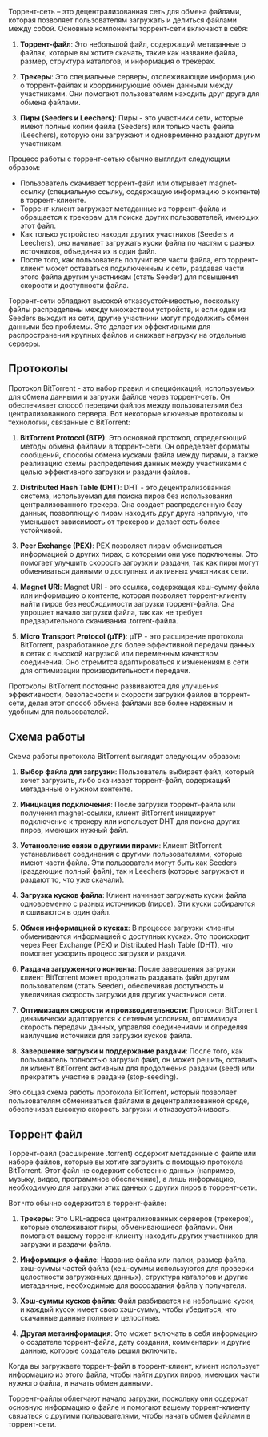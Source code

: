 Торрент-сеть – это децентрализованная сеть для обмена файлами, которая позволяет пользователям загружать и делиться файлами между собой. Основные компоненты торрент-сети включают в себя:

1. **Торрент-файл**: Это небольшой файл, содержащий метаданные о файлах, которые вы хотите скачать, такие как название файла, размер, структура каталогов, и информация о трекерах.
   
2. **Трекеры**: Это специальные серверы, отслеживающие информацию о торрент-файлах и координирующие обмен данными между участниками. Они помогают пользователям находить друг друга для обмена файлами.

3. **Пиры (Seeders и Leechers)**: Пиры - это участники сети, которые имеют полные копии файла (Seeders) или только часть файла (Leechers), которую они загружают и одновременно раздают другим участникам.

Процесс работы с торрент-сетью обычно выглядит следующим образом:

- Пользователь скачивает торрент-файл или открывает magnet-ссылку (специальную ссылку, содержащую информацию о контенте) в торрент-клиенте.
- Торрент-клиент загружает метаданные из торрент-файла и обращается к трекерам для поиска других пользователей, имеющих этот файл.
- Как только устройство находит других участников (Seeders и Leechers), оно начинает загружать куски файла по частям с разных источников, объединяя их в один файл.
- После того, как пользователь получит все части файла, его торрент-клиент может оставаться подключенным к сети, раздавая части этого файла другим участникам (стать Seeder) для повышения скорости и доступности файла.

Торрент-сети обладают высокой отказоустойчивостью, поскольку файлы распределены между множеством устройств, и если один из Seeders выходит из сети, другие участники могут продолжить обмен данными без проблемы. Это делает их эффективными для распространения крупных файлов и снижает нагрузку на отдельные серверы.

## Протоколы
Протокол BitTorrent - это набор правил и спецификаций, используемых для обмена данными и загрузки файлов через торрент-сеть. Он обеспечивает способ передачи файлов между пользователями без централизованного сервера. Вот некоторые ключевые протоколы и технологии, связанные с BitTorrent:

1. **BitTorrent Protocol (BTP)**: Это основной протокол, определяющий методы обмена файлами в торрент-сети. Он определяет форматы сообщений, способы обмена кусками файла между пирами, а также реализацию схемы распределения данных между участниками с целью эффективного загрузки и раздачи файлов.

2. **Distributed Hash Table (DHT)**: DHT - это децентрализованная система, используемая для поиска пиров без использования централизованного трекера. Она создает распределенную базу данных, позволяющую пирам находить друг друга напрямую, что уменьшает зависимость от трекеров и делает сеть более устойчивой.

3. **Peer Exchange (PEX)**: PEX позволяет пирам обмениваться информацией о других пирах, с которыми они уже подключены. Это помогает улучшить скорость загрузки и раздачи, так как пиры могут обмениваться данными о доступных и активных участниках сети.

4. **Magnet URI**: Magnet URI - это ссылка, содержащая хеш-сумму файла или информацию о контенте, которая позволяет торрент-клиенту найти пиров без необходимости загрузки торрент-файла. Она упрощает начало загрузки файла, так как не требует предварительного скачивания .torrent-файла.

5. **Micro Transport Protocol (µTP)**: µTP - это расширение протокола BitTorrent, разработанное для более эффективной передачи данных в сетях с высокой нагрузкой или переменным качеством соединения. Оно стремится адаптироваться к изменениям в сети для оптимизации производительности передачи.

Протоколы BitTorrent постоянно развиваются для улучшения эффективности, безопасности и скорости загрузки файлов в торрент-сети, делая этот способ обмена файлами все более надежным и удобным для пользователей.

## Схема работы
Схема работы протокола BitTorrent выглядит следующим образом:

1. **Выбор файла для загрузки**: Пользователь выбирает файл, который хочет загрузить, либо скачивает торрент-файл, содержащий метаданные о нужном контенте.

2. **Инициация подключения**: После загрузки торрент-файла или получения magnet-ссылки, клиент BitTorrent инициирует подключение к трекеру или использует DHT для поиска других пиров, имеющих нужный файл.

3. **Установление связи с другими пирами**: Клиент BitTorrent устанавливает соединения с другими пользователями, которые имеют части файла. Эти пользователи могут быть как Seeders (раздающие полный файл), так и Leechers (которые загружают и раздают то, что уже скачали).

4. **Загрузка кусков файла**: Клиент начинает загружать куски файла одновременно с разных источников (пиров). Эти куски собираются и сшиваются в один файл.

5. **Обмен информацией о кусках**: В процессе загрузки клиенты обмениваются информацией о доступных кусках. Это происходит через Peer Exchange (PEX) и Distributed Hash Table (DHT), что помогает ускорить процесс загрузки и раздачи.

6. **Раздача загруженного контента**: После завершения загрузки клиент BitTorrent может продолжать раздавать файл другим пользователям (стать Seeder), обеспечивая доступность и увеличивая скорость загрузки для других участников сети.

7. **Оптимизация скорости и производительности**: Протокол BitTorrent динамически адаптируется к сетевым условиям, оптимизируя скорость передачи данных, управляя соединениями и определяя наилучшие источники для загрузки кусков файла.

8. **Завершение загрузки и поддержание раздачи**: После того, как пользователь полностью загрузил файл, он может решить, оставить ли клиент BitTorrent активным для продолжения раздачи (seed) или прекратить участие в раздаче (stop-seeding).

Это общая схема работы протокола BitTorrent, который позволяет пользователям обмениваться файлами в децентрализованной среде, обеспечивая высокую скорость загрузки и отказоустойчивость.

## Торрент файл
Торрент-файл (расширение .torrent) содержит метаданные о файле или наборе файлов, которые вы хотите загрузить с помощью протокола BitTorrent. Этот файл не содержит собственно данных (например, музыку, видео, программное обеспечение), а лишь информацию, необходимую для загрузки этих данных с других пиров в торрент-сети.

Вот что обычно содержится в торрент-файле:

1. **Трекеры**: Это URL-адреса централизованных серверов (трекеров), которые отслеживают пиры, обменивающиеся файлами. Они помогают вашему торрент-клиенту находить других участников для загрузки и раздачи файла.

2. **Информация о файле**: Название файла или папки, размер файла, хэш-суммы частей файла (хеш-суммы используются для проверки целостности загруженных данных), структура каталогов и другие метаданные, необходимые для воссоздания файла у получателя.

3. **Хэш-суммы кусков файла**: Файл разбивается на небольшие куски, и каждый кусок имеет свою хэш-сумму, чтобы убедиться, что скачанные данные полные и целостные.

4. **Другая метаинформация**: Это может включать в себя информацию о создателе торрент-файла, дату создания, комментарии и другие данные, которые создатель решил включить.

Когда вы загружаете торрент-файл в торрент-клиент, клиент использует информацию из этого файла, чтобы найти других пиров, имеющих части нужного файла, и начать обмен данными.

Торрент-файлы облегчают начало загрузки, поскольку они содержат основную информацию о файле и помогают вашему торрент-клиенту связаться с другими пользователями, чтобы начать обмен файлами в торрент-сети.